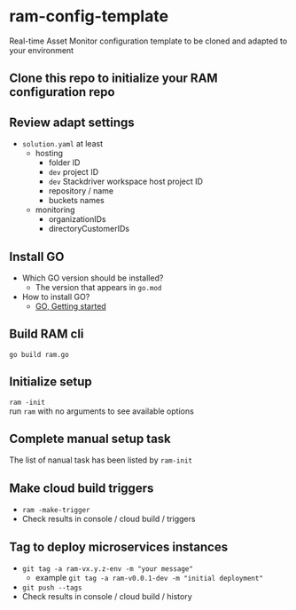 # ram-config-template

Real-time Asset Monitor configuration template to be cloned and adapted to your environment

## Clone this repo to initialize your RAM configuration repo

## Review adapt settings

- `solution.yaml` at least
  - hosting
    - folder ID
    - `dev` project ID
    - `dev` Stackdriver workspace host project ID
    - repository / name
    - buckets names
  - monitoring
    - organizationIDs
    - directoryCustomerIDs

## Install GO

- Which GO version should be installed?
  - The version that appears in `go.mod`
- How to install GO?
  - [GO, Getting started](https://golang.org/doc/install)

## Build RAM cli

`go build ram.go`

## Initialize setup

`ram -init`  
run `ram` with no arguments to see available options

## Complete manual setup task

The list of nanual task has been listed by `ram-init`

## Make cloud build triggers

- `ram -make-trigger`
- Check results in console / cloud build / triggers

## Tag to deploy microservices instances

- `git tag -a ram-vx.y.z-env -m "your message"`
  - example `git tag -a ram-v0.0.1-dev -m "initial deployment"`
- `git push --tags`
- Check results in console / cloud build / history
